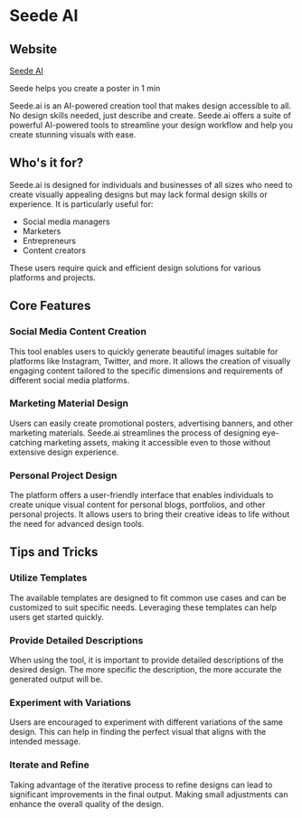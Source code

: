 # Seede AI

## Website
[Seede AI](https://seede.ai/)

Seede helps you create a poster in 1 min

Seede.ai is an AI-powered creation tool that makes design accessible to all. No design skills needed, just describe and create. Seede.ai offers a suite of powerful AI-powered tools to streamline your design workflow and help you create stunning visuals with ease.

## Who's it for?

Seede.ai is designed for individuals and businesses of all sizes who need to create visually appealing designs but may lack formal design skills or experience. It is particularly useful for:

- Social media managers
- Marketers
- Entrepreneurs
- Content creators

These users require quick and efficient design solutions for various platforms and projects.

## Core Features

### Social Media Content Creation

This tool enables users to quickly generate beautiful images suitable for platforms like Instagram, Twitter, and more. It allows the creation of visually engaging content tailored to the specific dimensions and requirements of different social media platforms.

### Marketing Material Design

Users can easily create promotional posters, advertising banners, and other marketing materials. Seede.ai streamlines the process of designing eye-catching marketing assets, making it accessible even to those without extensive design experience.

### Personal Project Design

The platform offers a user-friendly interface that enables individuals to create unique visual content for personal blogs, portfolios, and other personal projects. It allows users to bring their creative ideas to life without the need for advanced design tools.

## Tips and Tricks

### Utilize Templates

The available templates are designed to fit common use cases and can be customized to suit specific needs. Leveraging these templates can help users get started quickly.

### Provide Detailed Descriptions

When using the tool, it is important to provide detailed descriptions of the desired design. The more specific the description, the more accurate the generated output will be.

### Experiment with Variations

Users are encouraged to experiment with different variations of the same design. This can help in finding the perfect visual that aligns with the intended message.

### Iterate and Refine

Taking advantage of the iterative process to refine designs can lead to significant improvements in the final output. Making small adjustments can enhance the overall quality of the design.
